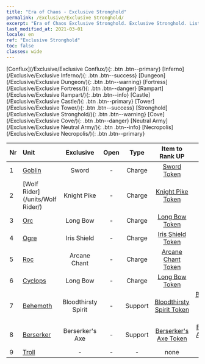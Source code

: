 ```yaml
---
title: "Era of Chaos - Exclusive Stronghold"
permalink: /Exclusive/Exclusive Stronghold/
excerpt: "Era of Chaos Exclusive Stronghold. Exclusive Stronghold. List of Exclusive Stronghold in Era of Chaos"
last_modified_at: 2021-03-01
locale: en
ref: "Exclusive Stronghold"
toc: false
classes: wide
---
```

 [Conflux](/Exclusive/Exclusive Conflux/){: .btn .btn--primary} [Inferno](/Exclusive/Exclusive Inferno/){: .btn .btn--success} [Dungeon](/Exclusive/Exclusive Dungeon/){: .btn .btn--warning} [Fortress](/Exclusive/Exclusive Fortress/){: .btn .btn--danger} [Rampart](/Exclusive/Exclusive Rampart/){: .btn .btn--info} [Castle](/Exclusive/Exclusive Castle/){: .btn .btn--primary} [Tower](/Exclusive/Exclusive Tower/){: .btn .btn--success} [Stronghold](/Exclusive/Exclusive Stronghold/){: .btn .btn--warning} [Cove](/Exclusive/Exclusive Cove/){: .btn .btn--danger} [Neutral Army](/Exclusive/Exclusive Neutral Army/){: .btn .btn--info} [Necropolis](/Exclusive/Exclusive Necropolis/){: .btn .btn--primary} 

  | Nr |         Unit        | Exclusive | Open  |    Type   |  Item to Rank UP      |  Skin   |
  |:---|:--------------------|:-------------:|:-----:|:---------:|:---------------------:|:-------:|
  | 1  | [Goblin](/units/Goblin/) | Sword | - | Charge | [Sword Token](/Items/con_163/) | - |
  | 2  | [Wolf Rider](/units/Wolf Rider/) | Knight Pike | - | Charge | [Knight Pike Token](/Items/con_210/) | - |
  | 3  | [Orc](/units/Orc/) | Long Bow | - | Charge | [Long Bow Token](/Items/con_134/) | - |
  | 4  | [Ogre](/units/Ogre/) | Iris Shield | - | Charge | [Iris Shield Token](/Items/con_153/) | - |
  | 5  | [Roc](/units/Roc/) | Arcane Chant | - | Charge | [Arcane Chant Token](/Items/con_122/) | - |
  | 6  | [Cyclops](/units/Cyclops/) | Long Bow | - | Charge | [Long Bow Token](/Items/con_134/) | - |
  | 7  | [Behemoth](/units/Behemoth/) | Bloodthirsty Spirit | - | Support | [Bloodthirsty Spirit Token](/Items/con_375/) | [Bloodthirsty Spirit Special Skin](/Items/con_652/) |
  | 8  | [Berserker](/units/Berserker/) | Berserker's Axe | - | Support | [Berserker's Axe Token](/Items/con_789/) | [Berserker's Axe Special Skin](/Items/con_347/) |
  | 9  | [Troll](/units/Troll/) | - | - | - | none | none |
